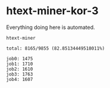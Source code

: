 # htext-miner-kor-3

Everything doing here is automated.

```
htext-miner

total: 8165/9855 (82.85134449518011%)

job0: 1475
job1: 1710
job2: 1610
job3: 1763
job4: 1607
```